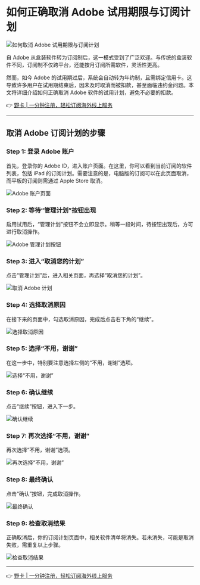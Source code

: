 # 如何正确取消 Adobe 试用期限与订阅计划

![如何取消 Adobe 试用期限与订阅计划](https://bbtdd.com/wp-content/uploads/img/7345574908067.webp)

自 Adobe 从盒装软件转为订阅制后，这一模式受到了广泛欢迎。与传统的盒装软件不同，订阅制不仅跨平台，还能按月订阅所需软件，灵活性更高。

然而，如今 Adobe 的试用期过后，系统会自动转为年约制，且需绑定信用卡。这导致许多用户在试用期结束后，因未及时取消而被扣款，甚至面临违约金问题。本文将详细介绍如何正确取消 Adobe 软件的试用计划，避免不必要的扣款。

👉 [野卡 | 一分钟注册，轻松订阅海外线上服务](https://bbtdd.com/yeka)

---

## 取消 Adobe 订阅计划的步骤

### Step 1: 登录 Adobe 账户
首先，登录你的 Adobe ID，进入账户页面。在这里，你可以看到当前订阅的软件列表，包括 iPad 的订阅计划。需要注意的是，电脑版的订阅可以在此页面取消，而平板的订阅则需通过 Apple Store 取消。

![Adobe 账户页面](https://bbtdd.com/wp-content/uploads/img/6860955112307.webp)

### Step 2: 等待“管理计划”按钮出现
启用试用后，“管理计划”按钮不会立即显示。稍等一段时间，待按钮出现后，方可进行取消操作。

![Adobe 管理计划按钮](https://bbtdd.com/wp-content/uploads/img/4244475817897118.webp)

### Step 3: 进入“取消您的计划”
点击“管理计划”后，进入相关页面，再选择“取消您的计划”。

![取消 Adobe 计划](https://bbtdd.com/wp-content/uploads/img/01242856926351.webp)

### Step 4: 选择取消原因
在接下来的页面中，勾选取消原因，完成后点击右下角的“继续”。

![选择取消原因](https://bbtdd.com/wp-content/uploads/img/9500882019.webp)

### Step 5: 选择“不用，谢谢”
在这一步中，特别要注意选择左侧的“不用，谢谢”选项。

![选择“不用，谢谢”](https://bbtdd.com/wp-content/uploads/img/797041245342137.webp)

### Step 6: 确认继续
点击“继续”按钮，进入下一步。

![确认继续](https://bbtdd.com/wp-content/uploads/img/51138440423591.webp)

### Step 7: 再次选择“不用，谢谢”
再次选择“不用，谢谢”选项。

![再次选择“不用，谢谢”](https://bbtdd.com/wp-content/uploads/img/8408937964428705.webp)

### Step 8: 最终确认
点击“确认”按钮，完成取消操作。

![最终确认](https://bbtdd.com/wp-content/uploads/img/416154476321596.webp)

### Step 9: 检查取消结果
正确取消后，你的订阅计划页面中，相关软件清单将消失。若未消失，可能是取消失败，需重复以上步骤。

![检查取消结果](https://bbtdd.com/wp-content/uploads/img/9499298745999.webp)

---

👉 [野卡 | 一分钟注册，轻松订阅海外线上服务](https://bbtdd.com/yeka)